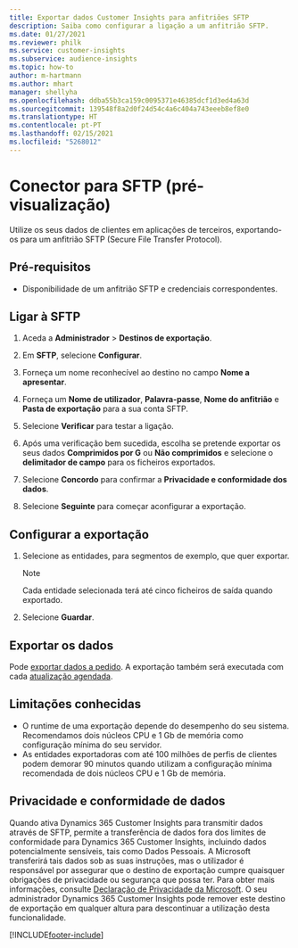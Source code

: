```yaml
---
title: Exportar dados Customer Insights para anfitriões SFTP
description: Saiba como configurar a ligação a um anfitrião SFTP.
ms.date: 01/27/2021
ms.reviewer: philk
ms.service: customer-insights
ms.subservice: audience-insights
ms.topic: how-to
author: m-hartmann
ms.author: mhart
manager: shellyha
ms.openlocfilehash: ddba55b3ca159c0095371e46385dcf1d3ed4a63d
ms.sourcegitcommit: 139548f8a2d0f24d54c4a6c404a743eeeb8ef8e0
ms.translationtype: HT
ms.contentlocale: pt-PT
ms.lasthandoff: 02/15/2021
ms.locfileid: "5268012"
---
```

# <a name="connector-for-sftp-preview"></a>Conector para SFTP (pré-visualização)

Utilize os seus dados de clientes em aplicações de terceiros, exportando-os para um anfitrião SFTP (Secure File Transfer Protocol).

## <a name="prerequisites"></a>Pré-requisitos

- Disponibilidade de um anfitrião SFTP e credenciais correspondentes.

## <a name="connect-to-sftp"></a>Ligar à SFTP

1. Aceda a **Administrador** > **Destinos de exportação**.

1. Em **SFTP**, selecione **Configurar**.

1. Forneça um nome reconhecível ao destino no campo **Nome a apresentar**.

1. Forneça um **Nome de utilizador**, **Palavra-passe**, **Nome do anfitrião** e **Pasta de exportação** para a sua conta SFTP.

1. Selecione **Verificar** para testar a ligação.

1. Após uma verificação bem sucedida, escolha se pretende exportar os seus dados **Comprimidos por G** ou **Não comprimidos** e selecione o **delimitador de campo** para os ficheiros exportados.

1. Selecione **Concordo** para confirmar a **Privacidade e conformidade dos dados**.

1. Selecione **Seguinte** para começar aconfigurar a exportação.

## <a name="configure-the-export"></a>Configurar a exportação

1. Selecione as entidades, para segmentos de exemplo, que quer exportar.

   > [!NOTE]
   > Cada entidade selecionada terá até cinco ficheiros de saída quando exportado. 

1. Selecione **Guardar**.

## <a name="export-the-data"></a>Exportar os dados

Pode [exportar dados a pedido](export-destinations.md). A exportação também será executada com cada [atualização agendada](system.md#schedule-tab).

## <a name="known-limitations"></a>Limitações conhecidas

- O runtime de uma exportação depende do desempenho do seu sistema. Recomendamos dois núcleos CPU e 1 Gb de memória como configuração mínima do seu servidor. 
- As entidades exportadoras com até 100 milhões de perfis de clientes podem demorar 90 minutos quando utilizam a configuração mínima recomendada de dois núcleos CPU e 1 Gb de memória. 

## <a name="data-privacy-and-compliance"></a>Privacidade e conformidade de dados

Quando ativa Dynamics 365 Customer Insights para transmitir dados através de SFTP, permite a transferência de dados fora dos limites de conformidade para Dynamics 365 Customer Insights, incluindo dados potencialmente sensíveis, tais como Dados Pessoais. A Microsoft transferirá tais dados sob as suas instruções, mas o utilizador é responsável por assegurar que o destino de exportação cumpre quaisquer obrigações de privacidade ou segurança que possa ter. Para obter mais informações, consulte [Declaração de Privacidade da Microsoft](https://go.microsoft.com/fwlink/?linkid=396732).
O seu administrador Dynamics 365 Customer Insights pode remover este destino de exportação em qualquer altura para descontinuar a utilização desta funcionalidade.


[!INCLUDE[footer-include](../includes/footer-banner.md)]
